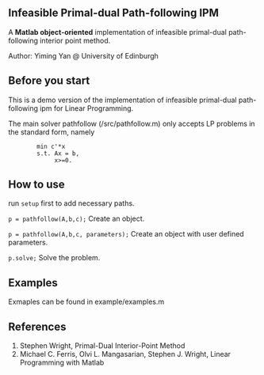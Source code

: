 Infeasible Primal-dual Path-following IPM
--------
A **Matlab object-oriented** implementation of infeasible primal-dual path-following interior point method.

Author: Yiming Yan @ University of Edinburgh


Before you start
---------------------------------------------------------------------------
This is a demo version of the implementation
of infeasible primal-dual path-following ipm for Linear Programming.

The main solver pathfollow (/src/pathfollow.m) only accepts LP problems 
in the standard form, namely
```
        min c'*x 
        s.t. Ax = b, 
             x>=0.        
```

How to use
--------
run ```setup``` first to add necessary paths.

```p = pathfollow(A,b,c);```             Create an object.

```p = pathfollow(A,b,c, parameters);``` Create an object with user defined parameters.

```p.solve;```                           Solve the problem.

Examples
----------
Exmaples can be found in example/examples.m

References
---------------------------------------------------------------------------
1. Stephen Wright, Primal-Dual Interior-Point Method
2. Michael C. Ferris, Olvi L. Mangasarian, Stephen J. Wright, Linear Programming with Matlab




